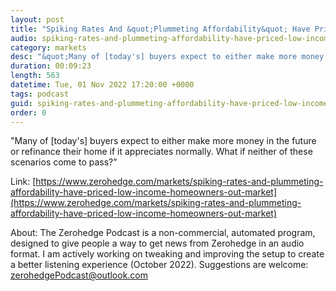 ```yaml
---
layout: post
title: "Spiking Rates And &quot;Plummeting Affordability&quot; Have Priced Low Income Homeowners Out Of The Market"
audio: spiking-rates-and-plummeting-affordability-have-priced-low-income-homeowners-out-market-0
category: markets
desc: "&quot;Many of [today's] buyers expect to either make more money in the future or refinance their home if it appreciates normally. What if neither of these scenarios come to pass?&quot;"
duration: 00:09:23
length: 563
datetime: Tue, 01 Nov 2022 17:20:00 +0000
tags: podcast
guid: spiking-rates-and-plummeting-affordability-have-priced-low-income-homeowners-out-market-0
order: 0
---
```

&quot;Many of [today's] buyers expect to either make more money in the future or refinance their home if it appreciates normally. What if neither of these scenarios come to pass?&quot;

Link: [https://www.zerohedge.com/markets/spiking-rates-and-plummeting-affordability-have-priced-low-income-homeowners-out-market](https://www.zerohedge.com/markets/spiking-rates-and-plummeting-affordability-have-priced-low-income-homeowners-out-market)

About: The Zerohedge Podcast is a non-commercial, automated program, designed to give people a way to get news from Zerohedge in an audio format.  I am actively working on tweaking and improving the setup to create a better listening experience (October 2022).  Suggestions are welcome: [zerohedgePodcast@outlook.com](mailto:zerohedgePodcast@outlook.com)